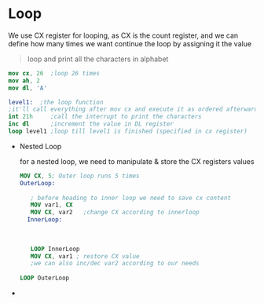 # Loop

We use CX register for looping, as CX is the count register, and we can define how many times we want continue the loop by assigning it the value

> loop and print all the characters in alphabet
> 

```nasm
mov cx, 26  ;loop 26 times
mov ah, 2
mov dl, 'A' 

level1:  ;the loop function
;it'll call everything after mov cx and execute it as ordered afterwards
int 21h     ;call the interrupt to print the characters
inc dl      ;increment the value in DL register
loop level1 ;loop till level1 is finished (specified in cx register)
```

- Nested Loop
    
    for a nested loop, we need to manipulate & store the CX registers values 
    
    ```nasm
    MOV CX, 5; Outer loop runs 5 times
    OuterLoop: 
       
       ; before heading to inner loop we need to save cx content
       MOV var1, CX
       MOV CX, var2   ;change CX according to innerloop 
      InnerLoop:
       
       
       
       LOOP InnerLoop
       MOV CX, var1 ; restore CX value
       ;we can also inc/dec var2 according to our needs
          
    LOOP OuterLoop   
    ```
    
-
